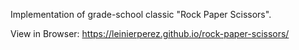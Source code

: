 Implementation of grade-school classic "Rock Paper Scissors".

View in Browser: https://leinierperez.github.io/rock-paper-scissors/